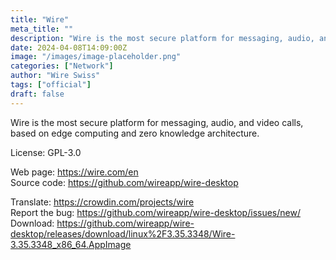 ```yaml
---
title: "Wire"
meta_title: ""
description: "Wire is the most secure platform for messaging, audio, and video calls, based on edge computing and zero knowledge architecture."
date: 2024-04-08T14:09:00Z
image: "/images/image-placeholder.png"
categories: ["Network"]
author: "Wire Swiss"
tags: ["official"]
draft: false
---
```


Wire is the most secure platform for messaging, audio, and video calls, based on edge computing and zero knowledge architecture.

License: GPL-3.0

Web page: https://wire.com/en  
Source code: https://github.com/wireapp/wire-desktop

Translate: https://crowdin.com/projects/wire  
Report the bug: https://github.com/wireapp/wire-desktop/issues/new/  
Download: https://github.com/wireapp/wire-desktop/releases/download/linux%2F3.35.3348/Wire-3.35.3348_x86_64.AppImage
